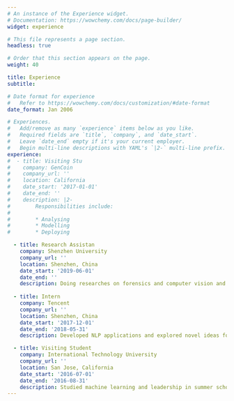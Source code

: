 ```yaml
---
# An instance of the Experience widget.
# Documentation: https://wowchemy.com/docs/page-builder/
widget: experience

# This file represents a page section.
headless: true

# Order that this section appears on the page.
weight: 40

title: Experience
subtitle:

# Date format for experience
#   Refer to https://wowchemy.com/docs/customization/#date-format
date_format: Jan 2006

# Experiences.
#   Add/remove as many `experience` items below as you like.
#   Required fields are `title`, `company`, and `date_start`.
#   Leave `date_end` empty if it's your current employer.
#   Begin multi-line descriptions with YAML's `|2-` multi-line prefix.
experience:
#  - title: Visiting Stu
#    company: GenCoin
#    company_url: ''
#    location: California
#    date_start: '2017-01-01'
#    date_end: ''
#    description: |2-
#        Responsibilities include:
#        
#        * Analysing
#        * Modelling
#        * Deploying

  - title: Research Assistan
    company: Shenzhen University
    company_url: ''
    location: Shenzhen, China
    date_start: '2019-06-01'
    date_end: ''
    description: Doing researches on forensics and computer vision and writer acadenmic papers.
    
  - title: Intern
    company: Tencent
    company_url: ''
    location: Shenzhen, China
    date_start: '2017-12-01'
    date_end: '2018-05-31'
    description: Developed NLP applications and explored novel ideas for man-machine dialogue.

  - title: Visiting Student
    company: International Technology University
    company_url: ''
    location: San Jose, California
    date_start: '2016-07-01'
    date_end: '2016-08-31'
    description: Studied machine learning and leadership in summer school, and visited top universities and companies.
---
```

